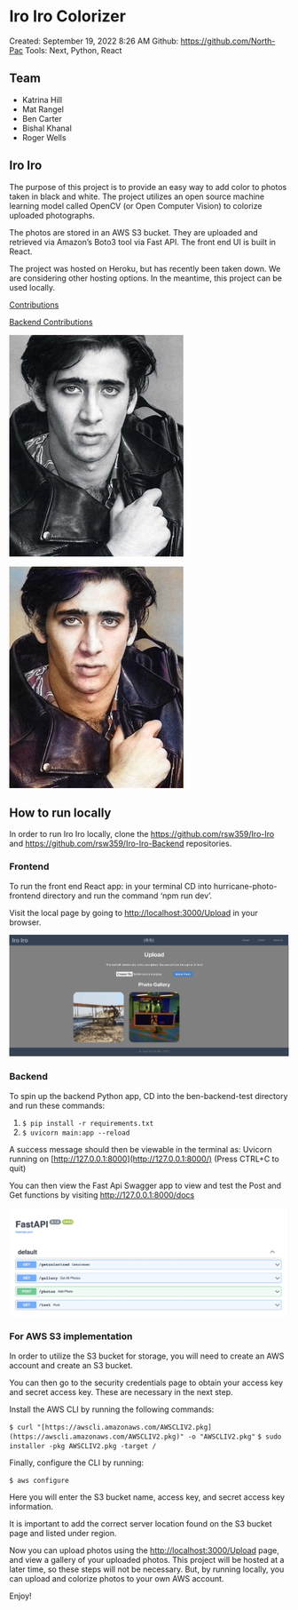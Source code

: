 # Iro Iro Colorizer

Created: September 19, 2022 8:26 AM
Github: https://github.com/North-Pac
Tools: Next, Python, React

## Team

- Katrina Hill
- Mat Rangel
- Ben Carter
- Bishal Khanal
- Roger Wells

## Iro Iro

The purpose of this project is to provide an easy way to add color to photos taken in black and white. The project utilizes an open source machine learning model called OpenCV (or Open Computer Vision) to colorize uploaded photographs.

The photos are stored in an AWS S3  bucket. They are uploaded and retrieved via Amazon’s Boto3 tool via Fast API. The front end UI is built in React.

The project was hosted on Heroku, but has recently been taken down. We are considering other hosting options. In the meantime, this project can be used locally.

[Contributions](https://github.com/North-Pac/hurricane-photo-frontend/graphs/contributors)

[Backend Contributions](https://github.com/North-Pac/ben-backend-test/graphs/contributors)

![nic-cage-bw.png](images/nic-cage-bw.png)

![nic-cage-color.png](images/nic-cage-color.png)

## How to run locally

In order to run Iro Iro locally, clone the https://github.com/rsw359/Iro-Iro and https://github.com/rsw359/Iro-Iro-Backend repositories.

### Frontend

To run the front end React app: in your terminal CD into hurricane-photo-frontend directory and  run the command ‘npm run dev’.

Visit the local page by going to [http://localhost:3000/Upload](http://localhost:3000/Upload) in your browser.

![Screen Shot 2022-09-19 at 9.33.45.png](images/upload.png)

### Backend

To spin up the backend Python app, CD into the ben-backend-test directory and run these commands:

1. `$ pip install -r requirements.txt`
2. `$ uvicorn main:app --reload`

A success message should then be viewable in the terminal as:  Uvicorn running on [http://127.0.0.1:8000](http://127.0.0.1:8000/) (Press CTRL+C to quit)

You can then view the Fast Api Swagger app to view and test the Post and Get functions by visiting http://127.0.0.1:8000/docs

![Screen Shot 2022-09-19 at 9.33.59.png](images/fastAPI.png)

### For AWS S3 implementation

In order to utilize the S3 bucket for storage, you will need to create an AWS account and create an S3 bucket. 

You can then go to the security credentials page to obtain your access key and secret access key. These are necessary in the next step.

Install the AWS CLI by running the following commands:

`$ curl "[https://awscli.amazonaws.com/AWSCLIV2.pkg](https://awscli.amazonaws.com/AWSCLIV2.pkg)" -o "AWSCLIV2.pkg"`
`$ sudo installer -pkg AWSCLIV2.pkg -target /`

Finally, configure the CLI by running:

`$ aws configure`

Here you will enter the S3 bucket name, access key, and secret access key information. 

It is important to add the correct server location found on the S3 bucket page and listed under region. 

Now you can upload photos using the [http://localhost:3000/Upload](http://localhost:3000/Upload) page, and view a gallery of your uploaded photos. This project will be hosted at a later time, so these steps will not be necessary. But, by running locally, you can upload and colorize photos to your own AWS account.

Enjoy!
